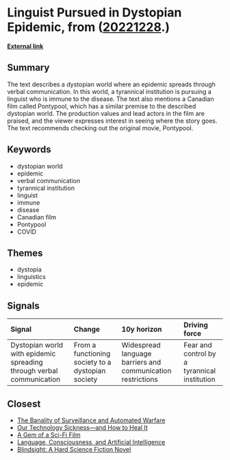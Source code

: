 # __Linguist Pursued in Dystopian Epidemic__, from ([20221228](https://kghosh.substack.com/p/20221228).)

__[External link](https://www.imdb.com/title/tt11988676/)__



## Summary

The text describes a dystopian world where an epidemic spreads through verbal communication. In this world, a tyrannical institution is pursuing a linguist who is immune to the disease. The text also mentions a Canadian film called Pontypool, which has a similar premise to the described dystopian world. The production values and lead actors in the film are praised, and the viewer expresses interest in seeing where the story goes. The text recommends checking out the original movie, Pontypool.

## Keywords

* dystopian world
* epidemic
* verbal communication
* tyrannical institution
* linguist
* immune
* disease
* Canadian film
* Pontypool
* COVID

## Themes

* dystopia
* linguistics
* epidemic

## Signals

| Signal                                                               | Change                                            | 10y horizon                                                 | Driving force                                |
|:---------------------------------------------------------------------|:--------------------------------------------------|:------------------------------------------------------------|:---------------------------------------------|
| Dystopian world with epidemic spreading through verbal communication | From a functioning society to a dystopian society | Widespread language barriers and communication restrictions | Fear and control by a tyrannical institution |

## Closest

* [The Banality of Surveillance and Automated Warfare](ccdebc20efc0694474f1c64e2835e260)
* [Our Technology Sickness—and How to Heal It](c1bb890337ef382bfaa5720c9fd05134)
* [A Gem of a Sci-Fi Film](877b56f9548cc1eee5aa5d92f7af6a2d)
* [Language, Consciousness, and Artificial Intelligence](be997e3b990e47741f965552e6c37b79)
* [Blindsight: A Hard Science Fiction Novel](a4764a556583ffec51fa91aa3564e777)